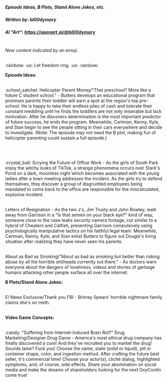 ##### Episode Ideas, B Plots, Stand Alone Jokes, etc.
##### Written by: bl00dymary
##### AI "Art": https://openart.ai/@bl00dymary
<br>
<i>New content indicated by an emoji.</i>
</br>
<p><br> :rainbow: :us: Let freedom ring. :us: :rainbow: <br></p>

<strong> Episode Ideas: </strong>
<p><br>
:school_satchel: Helicopter Parent Money/"That preschool? More like a future C student school." - Butters develops an educational program that promises parents their toddler will earn a spot at the region's top pre-school. He is happy to take their endless piles of cash and tolerate their constant meddling until he finds the toddlers are not only miserable but lack motivation. After he discovers determination is the most important predictor of future success, he ends the program. Meanwhile, Cartman, Kenny, Kyle, and Stan begin to see the people sitting in their cars everywhere and decide to investigate. (Note: The episode may not need the B plot, making fun of helicopter parenting could sustain a full episode.)
</p></br>
<p><br>
:crystal_ball: Scrying the Future of Office Work - As the girls of South Park enjoy the witchy looks of TikTok, a strange phenomena occurs over Stark's Pond on a dark, moonless night which becomes associated with the young ladies after a town meeting addresses the incident. As the girls try to defend themselves, they discover a group of disgruntled employees being mandated to come back to the office are responsible for the miscalculated, explosive incident.
</br></p>
<p><br>
Letters of Resignation - As the two J's, Jim Trusty and John Rowley, walk away from Garrison in a "Is that semen on your black eye?" kind of way, someone close to the case leaks security camera footage, cut similar to a hybrid of Cheaters and Catfish, presenting Garrison compulsively using psychologically manipulative tactics on his faithful legal team. Meanwhile, Cartman, Kenny, Kyle, and Stan enlist Butters to figure out Dougie's living situation after realizing they have never seen his parents.
</br></p>
<p><br>
About as Bad as Smoking/"About as bad as smoking but better than risking abuse by all the horrible shitheads currently out there." - As doctors warn everyone about the dangers of loneliness, videos and stories of garbage humans attacking other people surface all over the internet.
</br></p>
<strong> B Plots/Stand Alone Jokes: </strong>
<p><br>
E! News Exclusive/Thank you FBI - Britney Spears' horrible nightmare family claims she's on meth.
</p></br>
<strong> Video Game Concepts: </strong>
<p><br>
:candy: "Suffering from Internet-Induced Brain Rot?" Drug Marketing/Designer Drug Game - America's most ethical drug company has finally discovered a cure! And they've recruited you to market the drug! Sounds lame? Fuck you! Choose the name, state (solid or liquid), pill or container shape, color, and ingestion method. After crafting the future best seller, it's commercial time! Choose your actor(s), cliché dialog, highlighted symptoms, and, of course, side effects. Share your abomination on social media and make the dreams of shareholders looking for the next OxyContin come true!
</p><br>